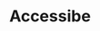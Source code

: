 ---
blog: https://accessibe.com/blog
facebook: https://facebook.com/accessibe
linkedin: https://linkedin.com/company/accessibe
logohandle: accessibe
sort: accessibe
title: Accessibe
twitter: https://x.com/accessibe
website: https://accessibe.com/
youtube: https://youtube.com/accessibe
---